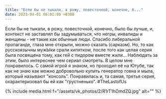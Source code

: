 ```yaml
---
title: "Если бы не тыкали, в рожу, повесточной, конечно, б..."
date: 2023-04-01 06:01:00 +0300
---
```


Если бы не тыкали, в рожу, повесточной, конечно, было бы лучше, и, контекст не заставлял бы задумываться, что негры, инвалиды и женщины - не такие как обычные люди. Спасибо либеральной пропаганде, глаза мне открыли, можно сказать (сарказм).
Но, то как русскоязычны мужЫки срали кипятком, после того как целая серия была посвящена тому, как гей с пидором вместе жили... Наблюдать за этим, было интереснее чем сериал смотреть.
В целом мне понравилось. С самой игрой я знаком, но проходил её на Ютубе, так как не знаю как можно добровольно купить генератор говна и мыла, который называют "консоль". Понравилась и, та самая, третья серия, охарактеризовал бы ей как "грустненько".
#TheLastofUs

{% include media.html f="/assets/vk_photos/2/R1rT1hOmdZQ.jpg" alt="" %}
